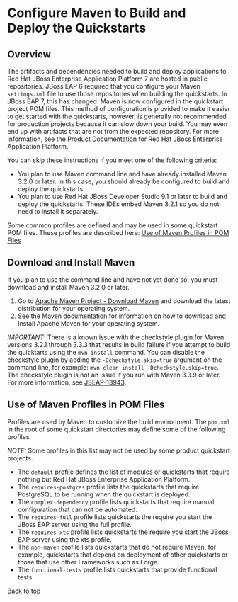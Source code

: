 Configure Maven to Build and Deploy the Quickstarts
===============

Overview
--------

The artifacts and dependencies needed to build and deploy applications to Red Hat JBoss Enterprise Application Platform 7 are hosted in public repositories. JBoss EAP 6 required that you configure your Maven `settings.xml` file to use those repositories when building the quickstarts. In JBoss EAP 7, this has changed. Maven is now configured in the quickstart project POM files. This method of configuration is provided to make it easier to get started with the quickstarts, however, is generally not recommended for production projects because it can slow down your build. You may even end up with artifacts that are not from the expected repository.  For more information, see the [Product Documentation](https://access.redhat.com/documentation/en/jboss-enterprise-application-platform/) for Red Hat JBoss Enterprise Application Platform.

You can skip these instructions if you meet one of the following criteria:

* You plan to use Maven command line and have already installed Maven 3.2.0 or later. In this case, you should already be configured to build and deploy the quickstarts.
* You plan to use Red Hat JBoss Developer Studio 9.1 or later to build and deploy the quickstarts. These IDEs embed Maven 3.2.1 so you do not need to install it separately.

Some common profiles are defined and may be used in some quickstart POM files. These profiles are described here: [Use of Maven Profiles in POM Files](#use-of-maven-profiles-in-pom-files)

Download and Install Maven
--------------------------

If you plan to use the command line and have not yet done so, you must download and install Maven 3.2.0 or later.

1. Go to [Apache Maven Project - Download Maven](http://maven.apache.org/download.html) and download the latest distribution for your operating system.
2. See the Maven documentation for information on how to download and install Apache Maven for your operating system.
 
_IMPORTANT_: There is a known issue with the checkstyle plugin for Maven versions 3.2.1 through 3.3.3 that results in build failure if you attempt to build the quicktarts using the `mvn install` command. You can disable the checkstyle plugin by adding the `-Dcheckstyle.skip=true` argument on the command line, for example: `mvn clean install -Dcheckstyle.skip=true`. The checkstyle plugin is not an issue if you run with Maven 3.3.9 or later. For more information, see [JBEAP-13943](https://issues.jboss.org/browse/JBEAP-13943).

Use of Maven Profiles in POM Files
----------------------------------

Profiles are used by Maven to customize the build environment. The `pom.xml` in the root of some quickstart directories may define some of the following profiles.

_NOTE:_ Some profiles in this list may not be used by some product quickstart projects.

* The `default` profile defines the list of modules or quickstarts that require nothing but Red Hat JBoss Enterprise Application Platform.
* The `requires-postgres` profile lists the quickstarts that require PostgreSQL to be running when the quickstart is deployed.
* The `complex-dependency` profile lists quickstarts that require manual configuration that can not be automated.
* The `requires-full` profile lists quickstarts the require you start the JBoss EAP server using the full profile.
* The `requires-xts` profile lists quickstarts the require you start the JBoss EAP server using the xts profile.
* The `non-maven` profile lists quickstarts that do not require Maven, for example, quickstarts that depend on deployment of other quickstarts or those that use other Frameworks such as Forge.
* The `functional-tests` profile lists quickstarts that provide functional tests.

[Back to top](#configure-maven-to-build-and-deploy-the-quickstarts)
